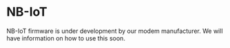 # NB-IoT

NB-IoT firmware is under development by our modem manufacturer. We will have information on how to use this soon.